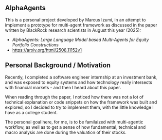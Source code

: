 ## AlphaAgents

This is a personal project developed by Marcus Izumi, in an attempt to implement a prototype for multi-agent framework as discussed in the paper written by BlackRock research scientists in August this year (2025):
- *AlphaAgents: Large Language Model based Multi-Agents for Equity Portfolio Constructions*
- https://arxiv.org/html/2508.11152v1

## Personal Background / Motivation

Recently, I completed a software engineer internship at an investment bank, and was exposed to equity systems and how technology really intersects with financial markets - and then I heard about this paper.

When reading through the paper, I noticed how there was not a lot of technical explanation or code snippets on how the framework was built and explored, so I decided to try to implement them, with the little knowledge I have as a college student.

The personal goal here, for me, is to be familaized with multi-agentic workflow, as well as to get a sense of how fundamental, technical and macro analysis are done during the valuation of their stocks.



